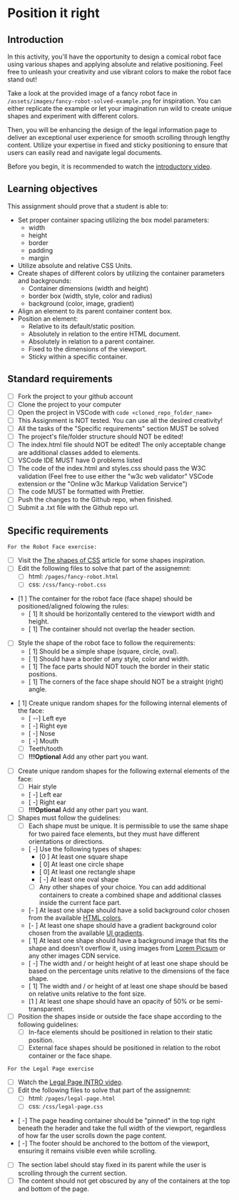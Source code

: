 # Position it right

## Introduction

In this activity, you'll have the opportunity to design a comical robot face using various shapes and applying absolute and relative positioning. Feel free to unleash your creativity and use vibrant colors to make the robot face stand out!

Take a look at the provided image of a fancy robot face in `/assets/images/fancy-robot-solved-example.png` for inspiration. You can either replicate the example or let your imagination run wild to create unique shapes and experiment with different colors.

Then, you will be enhancing the design of the legal information page to deliver an exceptional user experience for smooth scrolling through lengthy content. Utilize your expertise in fixed and sticky positioning to ensure that users can easily read and navigate legal documents.

Before you begin, it is recommended to watch the [introductory video](https://www.loom.com/share/3c655c8a97ce4783a4698d7968c03c33?sid=c05fcac8-f559-4de4-9ccd-6f167be3d6bd).

## Learning objectives

This assignment should prove that a student is able to:

- Set proper container spacing utilizing the box model parameters:
  - width
  - height
  - border
  - padding
  - margin
- Utilize absolute and relative CSS Units.
- Create shapes of different colors by utilizing the container parameters and backgrounds:
  - Container dimensions (width and height)
  - border box (width, style, color and radius)
  - background (color, image, gradient)
- Align an element to its parent container content box.
- Position an element:
  - Relative to its default/static position.
  - Absolutely in relation to the entire HTML document.
  - Absolutely in relation to a parent container.
  - Fixed to the dimensions of the viewport.
  - Sticky within a specific container.

## Standard requirements

- [ ] Fork the project to your github account
- [ ] Clone the project to your computer
- [ ] Open the project in VSCode with `code <cloned_repo_folder_name>`
- [ ] This Assignment is NOT tested. You can use all the desired creativity!
- [ ] All the tasks of the "Specific requirements" section MUST be solved
- [ ] The project's file/folder structure should NOT be edited!
- [ ] The index.html file should NOT be edited! The only acceptable change are additional classes added to elements.
- [ ] VSCode IDE MUST have 0 problems listed
- [ ] The code of the index.html and styles.css should pass the W3C validation (Feel free to use either the "w3c web validator" VSCode extension or the "Online w3c Markup Validation Service")
- [ ] The code MUST be formatted with Prettier.
- [ ] Push the changes to the Github repo, when finished.
- [ ] Submit a .txt file with the Github repo url.

## Specific requirements

`For the Robot Face exercise:`

- [ ] Visit the [The shapes of CSS](https://css-tricks.com/the-shapes-of-css/) article for some shapes inspiration.
- [ ] Edit the following files to solve that part of the assignemnt:
  - [ ] html: `/pages/fancy-robot.html`
  - [ ] css: `/css/fancy-robot.css`
- [1 ] The container for the robot face (face shape) should be positioned/aligned folowing the rules:
  - [ 1] It should be horizontally centered to the viewport width and height.
  - [ 1] The container should not overlap the header section.
- [ ] Style the shape of the robot face to follow the requirements:
  - [ 1] Should be a simple shape (square, circle, oval).
  - [ 1] Should have a border of any style, color and width.
  - [ 1] The face parts should NOT touch the border in their static positions.
  - [ 1] The corners of the face shape should NOT be a straight (right) angle.
- [ 1] Create unique random shapes for the following internal elements of the face:
  - [ --] Left eye
  - [ -] Right eye
  - [ -] Nose
  - [ -] Mouth
  - [ ] Teeth/tooth
  - [ ] **!!!Optional** Add any other part you want.
- [ ] Create unique random shapes for the following external elements of the face:
  - [ ] Hair style
  - [ -] Left ear
  - [ -] Right ear
  - [ ] **!!!Optional** Add any other part you want.
- [ ] Shapes must follow the guidelines:
  - [ ] Each shape must be unique. It is permissible to use the same shape for two paired face elements, but they must have different orientations or directions.
  - [ -] Use the following types of shapes:
    - [0 ] At least one square shape
    - [ 0] At least one circle shape
    - [ 0] At least one rectangle shape
    - [ -] At least one oval shape
    - [ ] Any other shapes of your choice. You can add additional containers to create a combined shape and additional classes inside the current face part.
  - [- ] At least one shape should have a solid background color chosen from the available [HTML colors](https://www.w3schools.com/html/html_colors.asp).
  - [- ] At least one shape should have a gradient background color chosen from the available [UI gradients](https://uigradients.com/).
  - [ 1] At least one shape should have a background image that fits the shape and doesn't overflow it, using images from [Lorem Picsum](https://picsum.photos/) or any other images CDN service.
  - [ -] The width and / or height height of at least one shape should be based on the percentage units relative to the dimensions of the face shape.
  - [ 1] The width and / or height of at least one shape should be based on relative units relative to the font size.
  - [1 ] At least one shape should have an opacity of 50% or be semi-transparent.
- [ ] Position the shapes inside or outside the face shape according to the following guidelines:
  - [ ] In-face elements should be positioned in relation to their static position.
  - [ ] External face shapes should be positioned in relation to the robot container or the face shape.

`For the Legal Page exercise`

- [ ] Watch the [Legal Page INTRO video](https://www.loom.com/share/3c655c8a97ce4783a4698d7968c03c33?sid=b776b29f-cecb-4cc7-8663-7c3f1722f190).
- [ ] Edit the following files to solve that part of the assignemnt:
  - [ ] html: `/pages/legal-page.html`
  - [ ] css: `/css/legal-page.css`
- [ -] The page heading container should be "pinned" in the top right beneath the herader and take the full width of the viewport, regardless of how far the user scrolls down the page content.
- [ -] The footer should be anchored to the bottom of the viewport, ensuring it remains visible even while scrolling.
- [ ] The section label should stay fixed in its parent while the user is scrolling through the current section.
- [ ] The content should not get obscured by any of the containers at the top and bottom of the page.
